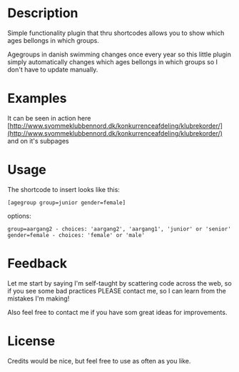# Description

Simple functionality plugin that thru shortcodes allows you to show which ages bellongs in which groups.

Agegroups in danish swimming changes once every year so this little plugin simply automatically changes which ages bellongs in which groups so I don't have to update manually.

# Examples

It can be seen in action here [http://www.svommeklubbennord.dk/konkurrenceafdeling/klubrekorder/](http://www.svommeklubbennord.dk/konkurrenceafdeling/klubrekorder/) and on it's subpages

# Usage

The shortcode to insert looks like this:

    [agegroup group=junior gender=female]

options:

    group=aargang2 - choices: 'aargang2', 'aargang1', 'junior' or 'senior'
    gender=female - choices: 'female' or 'male'

# Feedback

Let me start by saying I'm self-taught by scattering code across the web, so if you see some bad practices PLEASE contact me, so I can learn from the mistakes I'm making!

Also feel free to contact me if you have som great ideas for improvements.

# License

Credits would be nice, but feel free to use as often as you like.